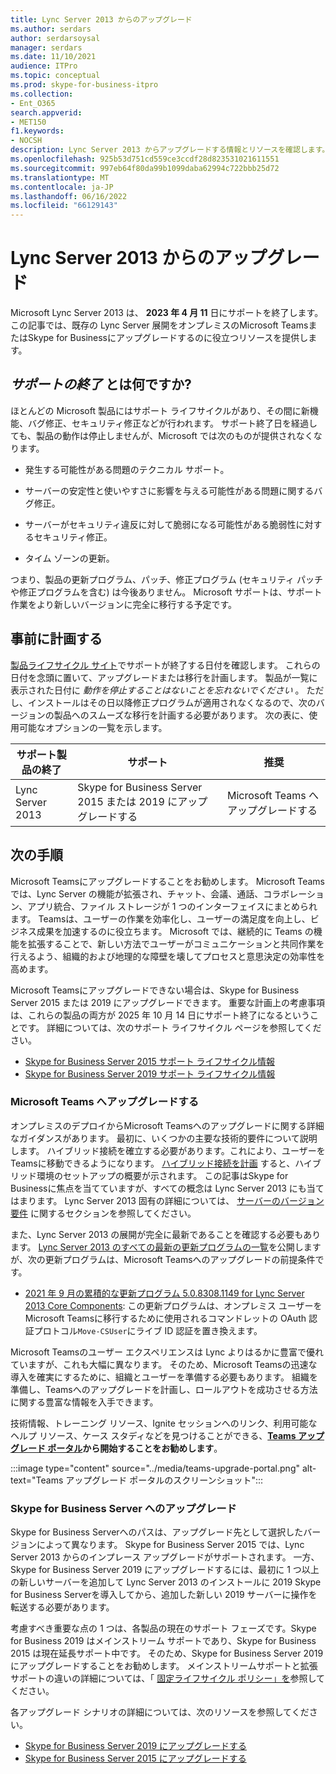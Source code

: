 ```yaml
---
title: Lync Server 2013 からのアップグレード
ms.author: serdars
author: serdarsoysal
manager: serdars
ms.date: 11/10/2021
audience: ITPro
ms.topic: conceptual
ms.prod: skype-for-business-itpro
ms.collection:
- Ent_O365
search.appverid:
- MET150
f1.keywords:
- NOCSH
description: Lync Server 2013 からアップグレードする情報とリソースを確認します。 サポートは 2023 年 4 月 11 日に終了します。
ms.openlocfilehash: 925b53d751cd559ce3ccdf28d823531021611551
ms.sourcegitcommit: 997eb64f80da99b1099daba62994c722bbb25d72
ms.translationtype: MT
ms.contentlocale: ja-JP
ms.lasthandoff: 06/16/2022
ms.locfileid: "66129143"
---
```

# <a name="upgrading-from-lync-server-2013"></a>Lync Server 2013 からのアップグレード

Microsoft Lync Server 2013 は、 **2023 年 4 月 11** 日にサポートを終了します。 この記事では、既存の Lync Server 展開をオンプレミスのMicrosoft TeamsまたはSkype for Businessにアップグレードするのに役立つリソースを提供します。

## <a name="what-is-end-of-support"></a>*サポートの終了* とは何ですか?

ほとんどの Microsoft 製品にはサポート ライフサイクルがあり、その間に新機能、バグ修正、セキュリティ修正などが行われます。 サポート終了日を経過しても、製品の動作は停止しませんが、Microsoft では次のものが提供されなくなります。

- 発生する可能性がある問題のテクニカル サポート。

- サーバーの安定性と使いやすさに影響を与える可能性がある問題に関するバグ修正。

- サーバーがセキュリティ違反に対して脆弱になる可能性がある脆弱性に対するセキュリティ修正。

- タイム ゾーンの更新。

つまり、製品の更新プログラム、パッチ、修正プログラム (セキュリティ パッチや修正プログラムを含む) は今後ありません。 Microsoft サポートは、サポート作業をより新しいバージョンに完全に移行する予定です。

## <a name="plan-ahead"></a>事前に計画する

[製品ライフサイクル サイト](/lifecycle/products/microsoft-lync-server-2013)でサポートが終了する日付を確認します。 これらの日付を念頭に置いて、アップグレードまたは移行を計画します。 製品が一覧に表示された日付に *動作を停止することはないことを忘れないでください* 。 ただし、インストールはその日以降修正プログラムが適用されなくなるので、次のバージョンの製品へのスムーズな移行を計画する必要があります。 次の表に、使用可能なオプションの一覧を示します。

|サポート製品の終了|サポート|推奨|
|---|---|---|
|Lync Server 2013|Skype for Business Server 2015 または 2019 にアップグレードする|Microsoft Teams へアップグレードする

## <a name="whats-next"></a>次の手順

Microsoft Teamsにアップグレードすることをお勧めします。 Microsoft Teamsでは、Lync Server の機能が拡張され、チャット、会議、通話、コラボレーション、アプリ統合、ファイル ストレージが 1 つのインターフェイスにまとめられます。 Teamsは、ユーザーの作業を効率化し、ユーザーの満足度を向上し、ビジネス成果を加速するのに役立ちます。 Microsoft では、継続的に Teams の機能を拡張することで、新しい方法でユーザーがコミュニケーションと共同作業を行えるよう、組織的および地理的な障壁を壊してプロセスと意思決定の効率性を高めます。

Microsoft Teamsにアップグレードできない場合は、Skype for Business Server 2015 または 2019 にアップグレードできます。 重要な計画上の考慮事項は、これらの製品の両方が 2025 年 10 月 14 日にサポート終了になるということです。 詳細については、次のサポート ライフサイクル ページを参照してください。

- [Skype for Business Server 2015 サポート ライフサイクル情報](/lifecycle/products/skype-for-business-server-2015)
- [Skype for Business Server 2019 サポート ライフサイクル情報](/lifecycle/products/skype-for-business-server-2019)

### <a name="upgrade-to-microsoft-teams"></a>Microsoft Teams へアップグレードする

オンプレミスのデプロイからMicrosoft Teamsへのアップグレードに関する詳細なガイダンスがあります。 最初に、いくつかの主要な技術的要件について説明します。 ハイブリッド接続を確立する必要があります。これにより、ユーザーをTeamsに移動できるようになります。 [ハイブリッド接続を計画](/SkypeForBusiness/hybrid/plan-hybrid-connectivity) すると、ハイブリッド環境のセットアップの概要が示されます。 この記事はSkype for Businessに焦点を当てていますが、すべての概念は Lync Server 2013 にも当てはまります。 Lync Server 2013 固有の詳細については、 [サーバーのバージョン要件](/SkypeForBusiness/hybrid/plan-hybrid-connectivity#server-version-requirements) に関するセクションを参照してください。

また、Lync Server 2013 の展開が完全に最新であることを確認する必要もあります。 [Lync Server 2013 のすべての最新の更新プログラムの一覧](https://support.microsoft.com/topic/updates-for-lync-server-2013-a2a042ac-79f0-2665-7453-0a541fb25164)を公開しますが、次の更新プログラムは、Microsoft Teamsへのアップグレードの前提条件です。

- [2021 年 9 月の累積的な更新プログラム 5.0.8308.1149 for Lync Server 2013 Core Components](https://support.microsoft.com/topic/september-2021-cumulative-update-5-0-8308-1149-for-lync-server-2013-core-components-6755903a-fc9a-44d2-b835-2a6d01f14043): この更新プログラムは、オンプレミス ユーザーをMicrosoft Teamsに移行するために使用されるコマンドレットの OAuth 認証プロトコル`Move-CSUser`にライブ ID 認証を置き換えます。

Microsoft Teamsのユーザー エクスペリエンスは Lync よりはるかに豊富で優れていますが、これも大幅に異なります。 そのため、Microsoft Teamsの迅速な導入を確実にするために、組織とユーザーを準備する必要もあります。 組織を準備し、Teamsへのアップグレードを計画し、ロールアウトを成功させる方法に関する豊富な情報を入手できます。

技術情報、トレーニング リソース、Ignite セッションへのリンク、利用可能なヘルプ リソース、ケース スタディなどを見つけることができる、**[Teams アップグレード ポータル](/MicrosoftTeams/upgrade-skype-teams)から開始することをお勧めします**。

:::image type="content" source="../media/teams-upgrade-portal.png" alt-text="Teams アップグレード ポータルのスクリーンショット":::

### <a name="upgrade-to-skype-for-business-server"></a>Skype for Business Server へのアップグレード

Skype for Business Serverへのパスは、アップグレード先として選択したバージョンによって異なります。 Skype for Business Server 2015 では、Lync Server 2013 からのインプレース アップグレードがサポートされます。 一方、Skype for Business Server 2019 にアップグレードするには、最初に 1 つ以上の新しいサーバーを追加して Lync Server 2013 のインストールに 2019 Skype for Business Serverを導入してから、追加した新しい 2019 サーバーに操作を転送する必要があります。

考慮すべき重要な点の 1 つは、各製品の現在のサポート フェーズです。Skype for Business 2019 はメインストリーム サポートであり、Skype for Business 2015 は現在延長サポート中です。  そのため、Skype for Business Server 2019 にアップグレードすることをお勧めします。 メインストリームサポートと拡張サポートの違いの詳細については、「 [固定ライフサイクル ポリシー」を](/lifecycle/policies/fixed)参照してください。

各アップグレード シナリオの詳細については、次のリソースを参照してください。

- [Skype for Business Server 2019 にアップグレードする](/skypeforbusiness/migration/migration-to-skype-for-business-server-2019)
- [Skype for Business Server 2015 にアップグレードする](/skypeforbusiness/deploy/upgrade-to-skype-for-business-server)
